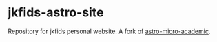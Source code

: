 # jkfids-astro-site

Repository for jkfids personal website. A fork of [astro-micro-academic](https://github.com/jingwu2121/astro-micro-academic).
